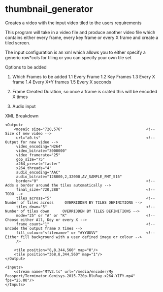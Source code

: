 # thumbnail_generator
Creates a video with the input video tiled to the users requirements

This program will take in a video file and produce another video file which contains either every frame, every key frame or every X frame and create a tiled screen.

The input configuration is an xml which allows you to either specify a generic row*cols for tiling or you can specify your own tile set

Options to be added 

1. Which Frames to be added
  1.1 Every Frame
  1.2 Key Frames
  1.3 Every X frame
  1.4 Every X+Y frames
  1.5 Every X seconds

2. Frame Created Duration, so once a frame is crated this will be encoded X times

3. Audio input


XML Breakdown

<MosaicControl>
	<Control verbose="0" save_input="0" save_output="0"/>

	<Output>
		<mosaic size="720,576"										<!-- Size of new video -->
		 url="a0.ts" 												<!-- Output for new video -->
		 video_encoding="H264" 			
		 video_bitrate="3000000" 
		 video_framerate="25" 
		 gop_size="75" 
		 x264_preset="faster" 
		 x264_threads="4" 
		 audio_encoding="AAC" 
		 audio_bitrate="128000,2,32000,AV_SAMPLE_FMT_S16" 
		 border="0" 												<!-- Adds a border around the tiles automatically -->
		 final_size="720,288" 										<!-- TODO -->
		 tiles_across="5" 											<!-- Number of tiles across     OVERRIDDEN BY TILES DEFINITIONS -->
		 tiles_down="5" 											<!-- Number of tiles down 	   OVERRIDDEN BY TILES DEFINITIONS -->
		 mode="25" or "A" or "K"									<!-- Choose either All, Key or every X -->
		 frame_count="1" 											<!-- Encode the output frame X times -->
		 fill_colour="<filename>" or "#YYUUVV"						<!-- Either fill background with a user defined image or colour -->
		 />

		<tile position="8,8,344,560" map="0"/>
		<tile position="368,8,344,560" map="1"/>
	</Output>

	<Inputs>
		<stream name="MTV3.ts" url="/media/encoder/My Passport/Terminator.Genisys.2015.720p.BluRay.x264.YIFY.mp4" fps="25.00"/> 
	</Inputs>
</MosaicControl>
